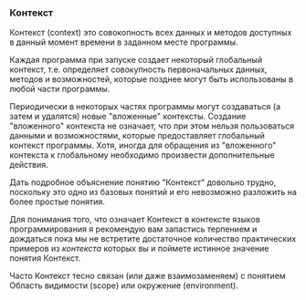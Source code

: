 ### Контекст

Контекст (context) это совокопность всех данных и методов доступных в данный момент времени в заданном месте программы.

Каждая программа при запуске создает некоторый глобальный контекст, т.е. определяет совокупность первоначальных данных, методов и возможностей, которые позднее могут быть использованы в любой части программы.

Периодически в некоторых частях программы могут создаваться (а затем и удалятся) новые "вложенные" контексты. Создание "вложенного" контекста не означает, что при этом нельзя пользоваться данными и возможностями, которые предоставляет глобальный контекст программы. Хотя, иногда для обращения из "вложенного" контекста к глобальному необходимо произвести дополнительные действия.

Дать подробное объяснение понятию "Контекст" довольно трудно, поскольку это одно из базовых понятий и его невозможно разложить на более простые понятия.

Для понимания того, что означает Контекст в контексте языков программирования я рекомендую вам запастись терпением и дождаться пока мы не встретите достаточное количество практических примеров из *контекста* которых вы и поймете истинное значение понятия Контекст.

Часто Контекст тесно связан (или даже взаимозаменяем) с понятием Область видимости (scope) или окружение (environment).
